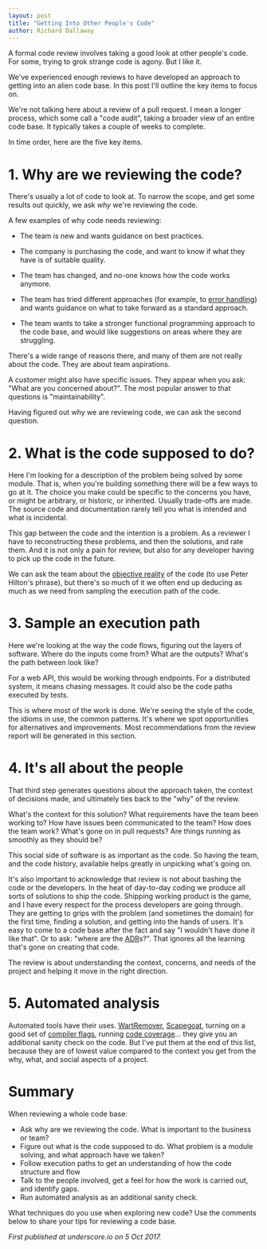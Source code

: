 ```yaml
---
layout: post
title: "Getting Into Other People's Code"
author: Richard Dallaway
---
```


A formal code review involves taking a good look at other people's code.
For some, trying to grok strange code is agony. But I like it.

We've experienced enough reviews to have developed an approach to getting into an alien code base.
In this post I'll outline the key items to focus on.

<!-- break -->

We're not talking here about a review of a pull request.
I mean a longer process, which some call a "code audit", taking a broader view of an entire code base.
It typically takes a couple of weeks to complete.

In time order, here are the five key items.

# 1. Why are we reviewing the code?

There's usually a lot of code to look at.
To narrow the scope, and get some results out quickly, we ask _why_ we're reviewing the code.

A few examples of why code needs reviewing:

- The team is new and wants guidance on best practices.

- The company is purchasing the code, and want to know if what they have is of suitable quality.

- The team has changed, and no-one knows how the code works anymore.

- The team has tried different approaches (for example, to [error handling]) and wants guidance on what to take forward as a standard approach.

- The team wants to take a stronger functional programming approach to the code base, and would like suggestions on areas where they are struggling.

There's a wide range of reasons there, and many of them are not really about the code. They are about team aspirations.

A customer might also have specific issues.
They appear when you ask: "What are you concerned about?".
The most popular answer to that questions is "maintainability".

Having figured out why we are reviewing code, we can ask the second question.

# 2. What is the code supposed to do?

Here I'm looking for a description of the problem being solved by some module.
That is, when you're building something there will be a few ways to go at it.
The choice you make could be specific to the concerns you have, or might be arbitrary, or historic, or inherited.
Usually trade-offs are made.
The source code and documentation rarely tell you what is intended and what is incidental.

This gap between the code and the intention is a problem.
As a reviewer I have to reconstructing these problems, and then the solutions, and rate them.
And it is not only a pain for review, but also for any developer having to pick up the code in the future.

We can ask the team about the [objective reality] of the code (to use Peter Hilton's phrase),
but there's so much of it we often end up deducing as much as we need from sampling the execution path of the code.

# 3. Sample an execution path

Here we're looking at the way the code flows, figuring out the layers of software.
Where do the inputs come from? What are the outputs? What's the path between look like?

For a web API, this would be working through endpoints.
For a distributed system, it means chasing messages.
It could also be the code paths executed by tests.

This is where most of the work is done. We're seeing the style of the code, the idioms in use, the common patterns.
It's where we spot opportunities for alternatives and improvements.
Most recommendations from the review report will be generated in this section.

# 4. It's all about the people

That third step generates questions about the approach taken, the context of decisions made, and ultimately ties back to the "why" of the review.

What's the context for this solution?
What requirements have the team been working to?
How have issues been communicated to the team?
How does the team work?
What's gone on in pull requests? 
Are things running as smoothly as they should be?

This social side of software is as important as the code. 
So having the team, and the code history, available helps greatly in unpicking what's going on.

It's also important to acknowledge that review is not about bashing the code or the developers.
In the heat of day-to-day coding we produce all sorts of solutions to ship the code.
Shipping working product is the game, and I have every respect for the process developers are going through.
They are getting to grips with the problem (and sometimes the domain) for the first time, finding a solution, and getting into the hands of users.
It's easy to come to a code base after the fact and say "I wouldn't have done it like that".
Or to ask: "where are the [ADR]s?".
That ignores all the learning that's gone on creating that code.

The review is about understanding the context, concerns, and needs of the project and helping it move in the right direction.

# 5. Automated analysis

Automated tools have their uses.
[WartRemover], [Scapegoat], turning on a good set of [compiler flags], running [code coverage]... they give you an additional sanity check on the code.
But I've put them at the end of this list, because they are of lowest value compared to the context you get from the why, what, and social aspects of a project.


# Summary

When reviewing a whole code base:

- Ask why are we reviewing the code. What is important to the business or team?
- Figure out what is the code supposed to do. What problem is a module solving, and what approach have we taken?
- Follow execution paths to get an understanding of how the code structure and flow
- Talk to the people involved, get a feel for how the work is carried out, and identify gaps.
- Run automated analysis as an additional sanity check.

What techniques do you use when exploring new code?
Use the comments below to share your tips for reviewing a code base.

_First published at underscore.io on 5 Oct 2017._

[error handling]: https://underscore.io/blog/posts/2015/02/23/designing-fail-fast-error-handling.html
[objective reality]: http://hilton.org.uk/blog/code-comments-metaphysical-subjectivism
[WartRemover]: https://github.com/wartremover/wartremover
[Scapegoat]: https://github.com/sksamuel/scapegoat
[compiler flags]: https://tpolecat.github.io/2017/04/25/scalac-flags.html
[code coverage]: https://github.com/scoverage/scalac-scoverage-plugin
[ADR]: http://thinkrelevance.com/blog/2011/11/15/documenting-architecture-decisions

